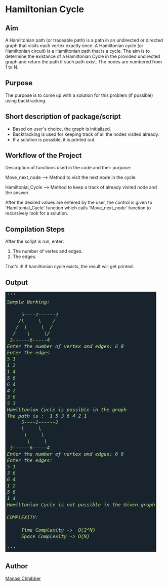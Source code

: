 # Hamiltonian Cycle

## Aim

A Hamiltonian path (or traceable path) is a path in an undirected or directed graph that visits each vertex exactly once. A Hamiltonian cycle (or Hamiltonian circuit) is a Hamiltonian path that is a cycle. The aim is to determine the existance of a Hamiltonian Cycle in the provided undirected graph and return the path if such path exist. The nodes are numbered from 1 to N.

## Purpose

The purpose is to come up with a solution for this problem (if possible) using backtracking.

## Short description of package/script

- Based on user's choice, the graph is initialized.
- Backtracking is used for keeping track of all the nodes visited already.
- If a solution is possible, it is printed out.

## Workflow of the Project

Description of functions used in the code and their purpose:

Move_next_node --> Method to visit the next node in the cycle.

Hamiltonial_Cycle --> Method to keep a track of already visited node and the answer.

After the desired values are entered by the user, the control is given to 'Hamiltonial_Cycle' function which calls 'Move_next_node' function to recursively look for a solution.

## Compilation Steps

After the script is run, enter:

1. The number of vertex and edges.
2. The edges.

That's it! If hamiltonian cycle exists, the result will get printed.

## Output

<img src="../Hamiltonian Cycle/Images/ss.png">

## Author

[Manasi Chhibber](https://github.com/Manasi2001)
